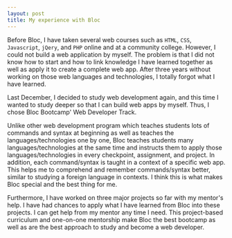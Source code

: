 ```yaml
---
layout: post
title: My experience with Bloc
---
```

Before Bloc, I have taken several web courses such as `HTML`, `CSS`, `Javascript`, `jQery`, and `PHP` online and at a community college. However, I could not build a web application by myself. The problem is that I did not know how to start and how to link knowledge I have learned together as well as apply it to create a complete web app. After three years without working on those web languages and technologies, I totally forgot what I have learned. 

Last December, I decided to study web development again, and this time I wanted to study deeper so that I can build web apps by myself. Thus, I chose Bloc Bootcamp' Web Developer Track.

Unlike other web development program which teaches students lots of commands and syntax at beginning as well as teaches the languages/technologies one by one, Bloc teaches students many languages/technologies at the same time and instructs them to apply those languages/technologies in every checkpoint, assignment, and project. In addition, each command/syntax is taught in a context of a specific web app. This helps me to comprehend and remember commands/syntax better, similar to studying a foreign language in contexts. I think this is what makes Bloc special and the best thing for me.

Furthermore, I have worked on three major projects so far with my mentor's help. I have had chances to apply what I have learned from Bloc into these projects. I can get help from my mentor any time I need. This project-based curriculum and one-on-one mentorship make Bloc the best bootcamp as well as are the best approach to study and become a web developer.